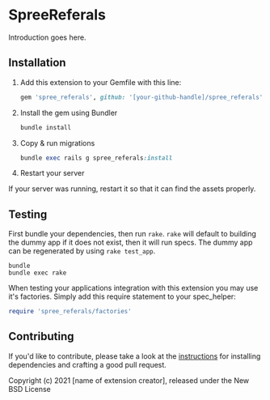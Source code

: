 # SpreeReferals

Introduction goes here.

## Installation

1. Add this extension to your Gemfile with this line:

    ```ruby
    gem 'spree_referals', github: '[your-github-handle]/spree_referals'
    ```

2. Install the gem using Bundler

    ```ruby
    bundle install
    ```

3. Copy & run migrations

    ```ruby
    bundle exec rails g spree_referals:install
    ```

4. Restart your server

  If your server was running, restart it so that it can find the assets properly.

## Testing

First bundle your dependencies, then run `rake`. `rake` will default to building the dummy app if it does not exist, then it will run specs. The dummy app can be regenerated by using `rake test_app`.

```shell
bundle
bundle exec rake
```

When testing your applications integration with this extension you may use it's factories.
Simply add this require statement to your spec_helper:

```ruby
require 'spree_referals/factories'
```

## Contributing

If you'd like to contribute, please take a look at the
[instructions](CONTRIBUTING.md) for installing dependencies and crafting a good
pull request.

Copyright (c) 2021 [name of extension creator], released under the New BSD License
